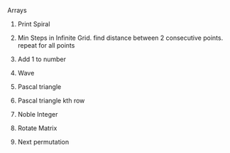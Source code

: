 Arrays

1. Print Spiral

2. Min Steps in Infinite Grid.
find distance between 2 consecutive points. repeat for all points

3. Add 1 to number

4. Wave

5. Pascal triangle

6. Pascal triangle kth row

7. Noble Integer

8. Rotate Matrix

9. Next permutation
